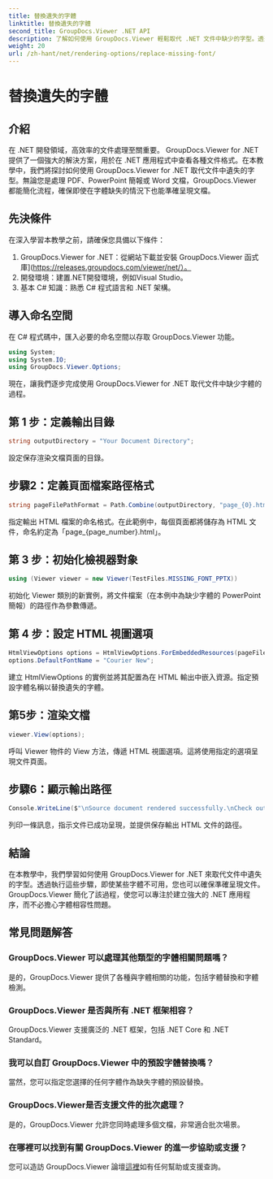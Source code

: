```yaml
---
title: 替換遺失的字體
linktitle: 替換遺失的字體
second_title: GroupDocs.Viewer .NET API
description: 了解如何使用 GroupDocs.Viewer 輕鬆取代 .NET 文件中缺少的字型。透過簡單的步驟確保準確的渲染。
weight: 20
url: /zh-hant/net/rendering-options/replace-missing-font/
---
```


# 替換遺失的字體

## 介紹
在 .NET 開發領域，高效率的文件處理至關重要。 GroupDocs.Viewer for .NET 提供了一個強大的解決方案，用於在 .NET 應用程式中查看各種文件格式。在本教學中，我們將探討如何使用 GroupDocs.Viewer for .NET 取代文件中遺失的字型。無論您是處理 PDF、PowerPoint 簡報或 Word 文檔，GroupDocs.Viewer 都能簡化流程，確保即使在字體缺失的情況下也能準確呈現文檔。
## 先決條件
在深入學習本教學之前，請確保您具備以下條件：
1. GroupDocs.Viewer for .NET：從網站下載並安裝 GroupDocs.Viewer 函式庫](https://releases.groupdocs.com/viewer/net/）。
2. 開發環境：建置.NET開發環境，例如Visual Studio。
3. 基本 C# 知識：熟悉 C# 程式語言和 .NET 架構。

## 導入命名空間
在 C# 程式碼中，匯入必要的命名空間以存取 GroupDocs.Viewer 功能。

```csharp
using System;
using System.IO;
using GroupDocs.Viewer.Options;
```

現在，讓我們逐步完成使用 GroupDocs.Viewer for .NET 取代文件中缺少字體的過程。
## 第 1 步：定義輸出目錄
```csharp
string outputDirectory = "Your Document Directory";
```
設定保存渲染文檔頁面的目錄。
## 步驟2：定義頁面檔案路徑格式
```csharp
string pageFilePathFormat = Path.Combine(outputDirectory, "page_{0}.html");
```
指定輸出 HTML 檔案的命名格式。在此範例中，每個頁面都將儲存為 HTML 文件，命名約定為「page_{page_number}.html」。
## 第 3 步：初始化檢視器對象
```csharp
using (Viewer viewer = new Viewer(TestFiles.MISSING_FONT_PPTX))
```
初始化 Viewer 類別的新實例，將文件檔案（在本例中為缺少字體的 PowerPoint 簡報）的路徑作為參數傳遞。
## 第 4 步：設定 HTML 視圖選項
```csharp
HtmlViewOptions options = HtmlViewOptions.ForEmbeddedResources(pageFilePathFormat);
options.DefaultFontName = "Courier New";
```
建立 HtmlViewOptions 的實例並將其配置為在 HTML 輸出中嵌入資源。指定預設字體名稱以替換遺失的字體。
## 第5步：渲染文檔
```csharp
viewer.View(options);
```
呼叫 Viewer 物件的 View 方法，傳遞 HTML 視圖選項。這將使用指定的選項呈現文件頁面。
## 步驟6：顯示輸出路徑
```csharp
Console.WriteLine($"\nSource document rendered successfully.\nCheck output in {outputDirectory}.");
```
列印一條訊息，指示文件已成功呈現，並提供保存輸出 HTML 文件的路徑。

## 結論
在本教學中，我們學習如何使用 GroupDocs.Viewer for .NET 來取代文件中遺失的字型。透過執行這些步驟，即使某些字體不可用，您也可以確保準確呈現文件。 GroupDocs.Viewer 簡化了該過程，使您可以專注於建立強大的 .NET 應用程序，而不必擔心字體相容性問題。
## 常見問題解答
### GroupDocs.Viewer 可以處理其他類型的字體相關問題嗎？
是的，GroupDocs.Viewer 提供了各種與字體相關的功能，包括字體替換和字體檢測。
### GroupDocs.Viewer 是否與所有 .NET 框架相容？
GroupDocs.Viewer 支援廣泛的 .NET 框架，包括 .NET Core 和 .NET Standard。
### 我可以自訂 GroupDocs.Viewer 中的預設字體替換嗎？
當然，您可以指定您選擇的任何字體作為缺失字體的預設替換。
### GroupDocs.Viewer是否支援文件的批次處理？
是的，GroupDocs.Viewer 允許您同時處理多個文檔，非常適合批次場景。
### 在哪裡可以找到有關 GroupDocs.Viewer 的進一步協助或支援？
您可以造訪 GroupDocs.Viewer 論壇[這裡](https://forum.groupdocs.com/c/viewer/9)如有任何幫助或支援查詢。